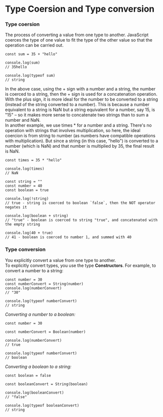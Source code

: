# Type Coersion and Type conversion  
### Type coersion  
The process of converting a value from one type to another. JavaScript coerces the type of one value to fit the type of the other value so that the operation can be carried out.  
```
const sum = 35 + "hello"

console.log(sum)
// 35hello

console.log(typeof sum)
// string
```
In the above case, using the + sign with a number and a string, the number is coerced to a string, then the + sign is used for a concatenation operation.  
With the plus sign, it is more ideal for the number to be converted to a string (instead of the string converted to a number). This is because a number equivalent to a string is NaN but a string equivalent for a number, say 15, is "15" – so it makes more sense to concatenate two strings than to sum a number and NaN.  
In another example, we use times * for a number and a string. There's no operation with strings that involves multiplication, so here, the ideal coercion is from string to number (as numbers have compatible operations with multiplication). But since a string (in this case, "hello") is converted to a number (which is NaN) and that number is multiplied by 35, the final result is NaN.  
```
const times = 35 * "hello"

console.log(times)
// NaN
```
```
const string = ""
const number = 40
const boolean = true

console.log(!string)
// true - string is coerced to boolean `false`, then the NOT operator negates it

console.log(boolean + string)
// "true" - boolean is coerced to string "true", and concatenated with the empty string

console.log(40 + true)
// 41 - boolean is coerced to number 1, and summed with 40
```
### Type conversion  
You explicitly convert a value from one type to another.  
To explicitly convert types, you use the type **Constructors**. For example, to convert a number to a string:  
```
const number = 30
const numberConvert = String(number)
console.log(numberConvert)
// "30"

console.log(typeof numberConvert)
// string
```
*Converting a number to a boolean:*  
```
const number = 30

const numberConvert = Boolean(number)

console.log(numberConvert)
// true

console.log(typeof numberConvert)
// boolean
```
*Converting a boolean to a string:*  
```
const boolean = false

const booleanConvert = String(boolean)

console.log(booleanConvert)
// "false"

console.log(typeof booleanConvert)
// string
```